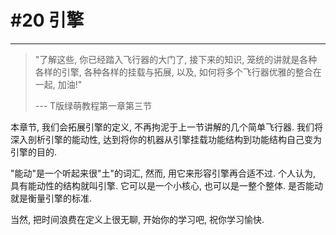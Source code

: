 # #20 引擎

---

> "了解这些, 你已经踏入飞行器的大门了, 接下来的知识, 笼统的讲就是各种各样的引擎, 各种各样的挂载与拓展, 以及, 如何将多个飞行器优雅的整合在一起, 加油!"
> 
> --- T版绿萌教程第一章第三节

本章节, 我们会拓展引擎的定义, 不再拘泥于上一节讲解的几个简单飞行器. 我们将深入剖析引擎的能动性, 达到将你的机器从引擎挂载功能结构到功能结构自己变为引擎的目的.

"能动"是一个听起来很"土"的词汇, 然而, 用它来形容引擎再合适不过. 个人认为, 具有能动性的结构就叫引擎. 它可以是一个小核心, 也可以是一整个整体. 是否能动就是衡量引擎的标准.

当然, 把时间浪费在定义上很无聊, 开始你的学习吧, 祝你学习愉快.

